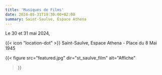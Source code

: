 ```yaml
---
title: 'Musiques de Films'
date: 2024-05-31T19:30:00+02:00
summary: Saint-Saulve, Espace Athena
---
```


Le 30 et 31 mai 2024,

{{< icon "location-dot" >}} Saint-Saulve, Espace Athena - Place du 8 Mai 1945

{{< figure
    src="featured.jpg"
    dir="st_saulve_film"
    alt="Affiche"
>}}
